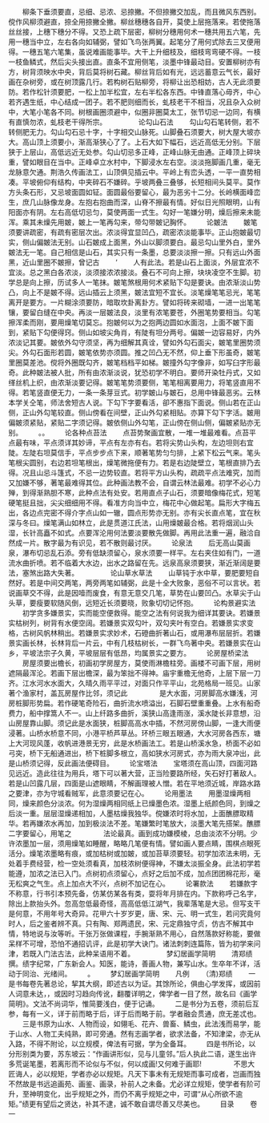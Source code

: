 <!-- { "loadSidebar": true } -->
　　柳条下垂须要直，忌细、忌浓、忌捺撇。不但捺撇交加乱，而且微风东西别。傥作风柳须避直，捺全用捺撇全撇。柳丝穗穗各自开，莫使上层拖落来。若使拖落丝丝接，上穗下穗分不得。又恐上疏下层密，柳树分穗用何术一穗共用五六笔，先用一穗当中立，左右各向如辅弼，譬如飞鸟张两翼。起笔分了用何式除去三叉便用得。一穗五笔六笔集，虽说难画能事毕。大干上升细枝及，细枝弯弯硬不得。一枝一枝鱼鳞式，然后尖头接出直。直条不宜用侧笔，淡墨中锋最动目。安置柳树亦有方，树背须映水中央，背后莫将树石藏。柳丝背后如有光，远远蓄意云气长，最好画在杂树旁，或在树顶露几行。若构树石贴柳旁，将柳让出恐相妨，古人无此须要防。若作松针须要肥，一松上加半松宜，左右半松各东西。中锋直落心毋齐，中心若齐遇生纸，中心结成一团子。若不肥则细而长，虬枝老干不相当，况且杂入众树中，大笔小笔各不同。树根画圈须避中，似圈非圈莫太工，张节切忌一边同，有横有直慎勿浓，虬枝老干得所宗。
　　
　　论勾山石法
　　勾山勾石笔转侧，若不转侧肥无力。勾山勾石忌十字，十字相交山脉死。山脚叠石须要大，树大屋大坡亦大。高山顶上须要小，渐高渐狭心了了。上石大如下幅石，远近高低无分别。下层狭于上层山，高低远近无处参。勾山切忌多正峰，正峰山脉无由通。正峰顶上碎块重，譬如眼目在当中。正峰卓立水村中，下脚浸水左右空。淡淡拖脚画几重，毫无龙脉意欠通。荆浩久传画法工，山顶俱见插云中。平岭上有峦头透，一平一直势相凑。平坡俯仰有结构，中夹碎石不嫌碎。乎坡两叠三叠够，长短相间头莫平。莫作方头条石形，又忌坡面圆如钲。面圆最俗要留心，最为恶劣十二分。长岭横面峰峦生，庶几山脉像龙身。左抱右抱曲而深，山脊不擦最有情。好似日光照眼明，山有阳面亦有阴。左右高低切忌匀，莫使两面一式生。勾好一笔嫌分明，燥后擦来未能浑。乘其未燥先用皴，皴上一笔再勾来，带勾带皴记胸怀。
　　论皴法
　　皴笔须要讲疏密，有疏有密层次出。浓淡得宜显凹凸，疏密浓淡能事毕。正山抱皴最切实，侧山偏皴法无别。山石皴成上面黑，外山以脚须要白。最忌勾山里外白，里外皴法无一笔。自己相信是山石，其实只有一条墨，总要淡淡擦一擦。只有远山外面黑，近山里圈不皴擦，曾记古
　　‘
　　人有此法。若是山石上面淡，外层宜浓不宜淡。总之黑白各浓淡，淡须接浓浓接淡。叠石不可向上擦，块块凌空不生脚。初学总是向上擦，历试多人一笔抹。皴笔煞根用何术紧贴下勾是要诀。由浓渐淡山势凸，向上不是皴不得。远山插云上须黑，皴法宜短不宜长。淡笔燥笔笔忌光，笔笔离开是要方。一片糊涂须要防，暗取坎卦离卦方。譬如将砖来砌墙，一进一出笔笔镶，要留白缝在中央。再淡一层皴法良，淡里有浓笔要苍，外圈笔势要相当。勾笔擦浑柔而刚，要用燥笔切莫忘。抱皴何以为之抱两边圆如水面泡，上面不皴下面到，紧贴下勾便得窍。侧山如坡尖角肖，有陡有坦分两号。偏皴一边容易好，内外浓淡记其要。皴依外勾守须坚，再为细解其真诠，譬如外勾石面尖，皴笔里圈势须尖。外勾石面形若圆，皴笔依势亦须圆。推之凹凸无不然，仰上垂下形虽奇，皴笔里圈莫差池。傥将外圈既勾齐，皴笔档档平如梯。皴撞外勾字像非，如写臼字形最奇。此种皴法被人批，所有由浓渐淡说，犹恐初学不明白。要师开染牡丹式，又如缂丝机上织，由浓渐淡要记得。皴笔笔势须要侧，笔笔相离要用力，将笔竖直用不得。若笔竖直便无力，一条一条芽豆式。初学皴山与皴石，总用中锋最恶劣。云林本学关仝笔，师法舍短古人说。下勾下字要看活，卻不惠指下面说。侧山若在正山侧，正山外勾笔较直。侧山傍看在间壁，正山外勾紧相贴。亦算下勾下字活。皴用偏皴须紧贴，紧贴二字须记得。皴依侧山外勾笔，正山傍在侧山侧，偏皴紧贴亦无别。
　　。。
　　论各种点苔法
　　点苔势聚画宜散，一堆一堆最难看。点苔平点最有味，平点须详其妙谛，平点有左亦有右。若将尖势山头构，左边坦则右宜陡。左陡右坦莫信手，平点步步点下来，顺著笔势匀匀排，上紧下松云气来。笔头笔根尖圆别，右边若坦笔根出，燥笔微拖便有力。若是右边陡壁立，笔根直排乃去得。况且山忌斗篷式，不忌一边势较直。若将平方山头构，疏疏平点法难究，加而又加嫌不够，著笔最难得其位。此种画法教不会，自谓云林法最难。初学不必心力殚，到得渐熟胆不寒，此种点法有处安。若用直点子山石，须要暗像梅花式，短笔硬笔挺且拙，尖尖细细用不得。看准方向当中立，梅花中心做起笔。扁形大字梅五出，各边点完密不得介字点山如一辙，圆点形势亦无别。亦有尖长直点笔，宜在秋深与冬曰。燥笔满山如林立，此是贯道江氏法，山用燥皴最合格。若将烟润山头湿，长针高矗不如式。点要浑沦用何法要淡要散先做脚。再用此法重一遍，融洽自然成一片。散字最为有识见，若不散则最讨厌。
　　论泉法
　　后无高山莫画泉，瀑布切忌乱石添。旁有低缺须留心，泉水须要一样平。左右夹住如有门，一道流水曲折喷。若不临着大水边，出水之路留在先。远泉高泉须要狭，渐近渐阔是要法，塞煞出路大失著。
　　
　　论山草水草法
　　山草钝于水中草，要肥要短自然好。若是中间交两笔，两旁两笔如辅弼，此是十全大败象，恶俗不可以言状。若说画草交不得，此是因噎而废食，有意无意交几笔，草势在山要凹凸。水草尖于山头草，要瘦要软随风倒，远短近长须要晓，败象切切记怀抱。
　　论构景避实法
　　初学贪多嫌景实，实而能空便救得。能空之法有何说我为细详其要诀。若嫌景实枯树列，树背有水便空阔。若嫌景实双勾叶，双勾夹叶有空白。若嫌景实求变格，古树风帆林稍出。若嫌景实求妙术，石磴曲折著山石，或用瀑布层层折。若嫌景实画长林，长林背后一片云，中有几枝枯树长，一群飞鸟著中央。若嫌景实在山乡，平坡法宗子久黄，平坡层层有低昂，均属景实之要方。
　　论房屋桥梁法
　　房屋须要出檐长，初画初学房屋方，莫使雨淋檐柱旁。画楼不可画下层，用树遮隔最浑沦。若画下层出檐深，最为笨拙不得神。庙宇重檐无他奇，上层下层一刀齐。江水河水水面大，久晴久雨平平过，对面只作平平山，北苑格局一班见。山家著个渔家村，盖瓦房屋作比邻，须记此
　　
　　是大水面，河房脚高水嫌浅，河房桩脚形势扁。若作硬笔奇险石，曲折流水喷溢出，石脚石壁重重叠。上水有船奇费力，船中撑篙人不一。山上纤路多曲折，溪狭山高逢雨涨，溪水陡长非意想，沿山房屋靠山脚。须记此是水面狭，桩脚高高水中插，不然河房傍山脚，一逢大雨便浸著。山桥水桥意不同，小港平桥芦草丛。环桥三眼五眼通，大水河房各西东，塘上大河现风蓬，收帆进港景无穷，此是水桥画法工。若是山桥溪水急，桥面不必如弓突，桥下无船通进出，桥下桩脚多根立，高如狭水河房式，亦为雨大泉冲出，此是山桥须记得，反此画法便碍目。
　　论宝塔法
　　宝塔须在高山顶，四面河路见远近。造此往往为用兵，塔下可以著大营，正当险要路所经，矢石好打著敌人。若是山凹露几层，四面是山遮眼睛，不解画理被人憎。若在平地须近城，岸路水路之要津，亦为守城看贼军，此意须要记在心。
　　论用墨法
　　用墨湿燥两相同，燥来颜色分淡浓。何为湿燥两相同纸上已燥墨色浓。湿墨上纸颜色同，到燥之后淡一重。层层湿燥递相加，人墨枯燥我独华。傥嫌浓时将水加，上面醮膘取精华。若再嫌浓水再加，加到极淡法不差。笔嫌繁时笔放大，淡墨大笔先搭架。醮膘二字要留心，用笔之
　　
　　法论最真。画到成功嫌模棱，总由淡浓不分明。少许浓墨加一层，须用燥笔如睡醒，略略几笔便有情。譬如画人要点睛，围棋点眼死活分。燥笔浓墨略有痕，或加枯树或加皴，或加苔草须要轻。初学加浓法未明，无处着手费经营，检一空处须看真，加枝浓树便得神，不嫌太淡振全身。此法初学若能遵，加浓之法已入门。点树初点须留心，点好之后加不成，加点团团棉花形，毫无松爽之气生。点上加点大不兴，点树不加记在心。
　　论署款法
　　若嫌款字不称意，行书引本预先备，仿某仿某各有类，耍将年月排在内。下款称呼己名字，除出上款抬头外。忽高忽低最奇怪，高高低低江湖气，我辈落笔是大忌。但写支干是何意，不用年号大奇异。花甲六十岁岁更，唐、宋、元、明一式生，若问究竟何时人，后之鉴者辨不真。只有陶、郑两遗民，宋、元定鼎独守贞，仿古不解其中情，特地说与汝等听。干张万张做课程，手腕渐熟不用心，自然落款好称能，要做呆样不可增，恐怕不通招讥评，此是初学大诀门。诸法刺刺连篇陈，皆为初学来问津，若既入门法古法，此种呆语用不着。
　　
　　梦幻居画学简明
　　清郑绩撰。绩字纪常，广东新会人。知医，能诗，善画人物，兼写山水。生卒年不详，活动于同治、光绪间。
　　。
　　梦幻居画学简明
　　凡例
　　（清)郑绩
　　一是书每卷先著总论，挈其大纲，即述古以为证。其馀所论，俱由心学发挥，或因前人词意未达，，或因时习趋向传讹，翻覆详明之，俾学者一目了然，故名曰《画学简明》。文法不尚词华，惟简要浅白，便于记诵。
　　二是书分为五卷，须前后互参，每有一义，详于前而略于后，详于后而略于前。学者融会贯通，庶无差忒也。
　　三是书原为山水、人物而设，如翎毛、花卉、兽畜、鳞虫，此法浅而易学，能于山水、人物工夫纯熟，即可旁通。然有志画学者，欲求法备，不知津梁，亦无从入路，不得不附论，以立规模，俾法有可据，学为全备耳。
　　四是书所论，以分形别类为要，苏东坡云：“作画讲形似，见与儿童邻。”后人执此二语，遂生出许多荒诞笔墨，若离形而不论似与不似，何以成画!又何难于画耶!
　　
　　不思大匠诲人，必以规矩，学者亦必以规矩。凡天下事未有无规矩而事可成者，岂画而独不然故是书远追画苑、画鉴、画录，补前人之未备。尤必详立规矩，使学者有阶可升，至神明变化，出乎规矩之外，而仍不离乎规矩之中，可谓“从心所欲不逾矩。”绩更有望后之贤达，补其不逮，诚不敢自谓尽善又尽美也。
　　目录
　　卷一
